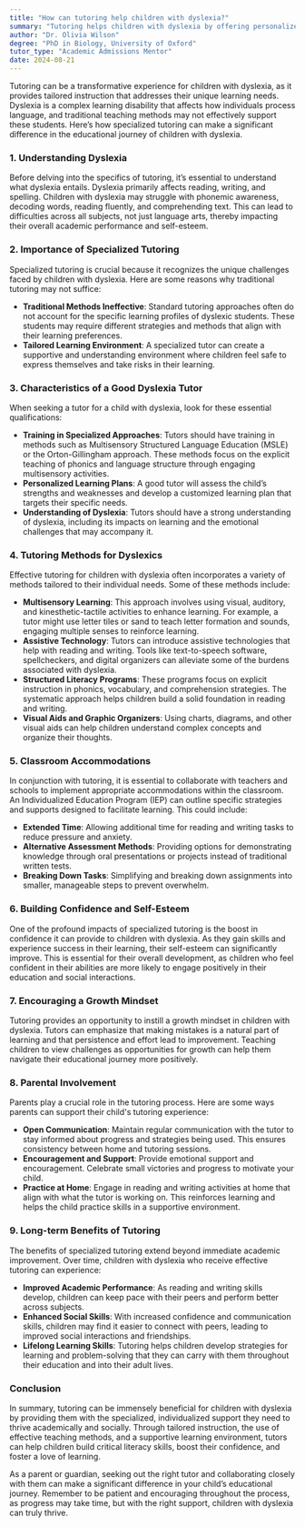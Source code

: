 ```yaml
---
title: "How can tutoring help children with dyslexia?"
summary: "Tutoring helps children with dyslexia by offering personalized instruction that addresses their unique learning needs and improves reading skills."
author: "Dr. Olivia Wilson"
degree: "PhD in Biology, University of Oxford"
tutor_type: "Academic Admissions Mentor"
date: 2024-08-21
---
```


Tutoring can be a transformative experience for children with dyslexia, as it provides tailored instruction that addresses their unique learning needs. Dyslexia is a complex learning disability that affects how individuals process language, and traditional teaching methods may not effectively support these students. Here’s how specialized tutoring can make a significant difference in the educational journey of children with dyslexia.

### 1. Understanding Dyslexia

Before delving into the specifics of tutoring, it’s essential to understand what dyslexia entails. Dyslexia primarily affects reading, writing, and spelling. Children with dyslexia may struggle with phonemic awareness, decoding words, reading fluently, and comprehending text. This can lead to difficulties across all subjects, not just language arts, thereby impacting their overall academic performance and self-esteem.

### 2. Importance of Specialized Tutoring

Specialized tutoring is crucial because it recognizes the unique challenges faced by children with dyslexia. Here are some reasons why traditional tutoring may not suffice:

- **Traditional Methods Ineffective**: Standard tutoring approaches often do not account for the specific learning profiles of dyslexic students. These students may require different strategies and methods that align with their learning preferences.
- **Tailored Learning Environment**: A specialized tutor can create a supportive and understanding environment where children feel safe to express themselves and take risks in their learning.

### 3. Characteristics of a Good Dyslexia Tutor

When seeking a tutor for a child with dyslexia, look for these essential qualifications:

- **Training in Specialized Approaches**: Tutors should have training in methods such as Multisensory Structured Language Education (MSLE) or the Orton-Gillingham approach. These methods focus on the explicit teaching of phonics and language structure through engaging multisensory activities.
- **Personalized Learning Plans**: A good tutor will assess the child’s strengths and weaknesses and develop a customized learning plan that targets their specific needs.
- **Understanding of Dyslexia**: Tutors should have a strong understanding of dyslexia, including its impacts on learning and the emotional challenges that may accompany it.

### 4. Tutoring Methods for Dyslexics

Effective tutoring for children with dyslexia often incorporates a variety of methods tailored to their individual needs. Some of these methods include:

- **Multisensory Learning**: This approach involves using visual, auditory, and kinesthetic-tactile activities to enhance learning. For example, a tutor might use letter tiles or sand to teach letter formation and sounds, engaging multiple senses to reinforce learning.
- **Assistive Technology**: Tutors can introduce assistive technologies that help with reading and writing. Tools like text-to-speech software, spellcheckers, and digital organizers can alleviate some of the burdens associated with dyslexia.
- **Structured Literacy Programs**: These programs focus on explicit instruction in phonics, vocabulary, and comprehension strategies. The systematic approach helps children build a solid foundation in reading and writing.
- **Visual Aids and Graphic Organizers**: Using charts, diagrams, and other visual aids can help children understand complex concepts and organize their thoughts.
  
### 5. Classroom Accommodations

In conjunction with tutoring, it is essential to collaborate with teachers and schools to implement appropriate accommodations within the classroom. An Individualized Education Program (IEP) can outline specific strategies and supports designed to facilitate learning. This could include:

- **Extended Time**: Allowing additional time for reading and writing tasks to reduce pressure and anxiety.
- **Alternative Assessment Methods**: Providing options for demonstrating knowledge through oral presentations or projects instead of traditional written tests.
- **Breaking Down Tasks**: Simplifying and breaking down assignments into smaller, manageable steps to prevent overwhelm.

### 6. Building Confidence and Self-Esteem

One of the profound impacts of specialized tutoring is the boost in confidence it can provide to children with dyslexia. As they gain skills and experience success in their learning, their self-esteem can significantly improve. This is essential for their overall development, as children who feel confident in their abilities are more likely to engage positively in their education and social interactions.

### 7. Encouraging a Growth Mindset

Tutoring provides an opportunity to instill a growth mindset in children with dyslexia. Tutors can emphasize that making mistakes is a natural part of learning and that persistence and effort lead to improvement. Teaching children to view challenges as opportunities for growth can help them navigate their educational journey more positively.

### 8. Parental Involvement

Parents play a crucial role in the tutoring process. Here are some ways parents can support their child's tutoring experience:

- **Open Communication**: Maintain regular communication with the tutor to stay informed about progress and strategies being used. This ensures consistency between home and tutoring sessions.
- **Encouragement and Support**: Provide emotional support and encouragement. Celebrate small victories and progress to motivate your child.
- **Practice at Home**: Engage in reading and writing activities at home that align with what the tutor is working on. This reinforces learning and helps the child practice skills in a supportive environment.

### 9. Long-term Benefits of Tutoring

The benefits of specialized tutoring extend beyond immediate academic improvement. Over time, children with dyslexia who receive effective tutoring can experience:

- **Improved Academic Performance**: As reading and writing skills develop, children can keep pace with their peers and perform better across subjects.
- **Enhanced Social Skills**: With increased confidence and communication skills, children may find it easier to connect with peers, leading to improved social interactions and friendships.
- **Lifelong Learning Skills**: Tutoring helps children develop strategies for learning and problem-solving that they can carry with them throughout their education and into their adult lives.

### Conclusion

In summary, tutoring can be immensely beneficial for children with dyslexia by providing them with the specialized, individualized support they need to thrive academically and socially. Through tailored instruction, the use of effective teaching methods, and a supportive learning environment, tutors can help children build critical literacy skills, boost their confidence, and foster a love of learning. 

As a parent or guardian, seeking out the right tutor and collaborating closely with them can make a significant difference in your child’s educational journey. Remember to be patient and encouraging throughout the process, as progress may take time, but with the right support, children with dyslexia can truly thrive.
    